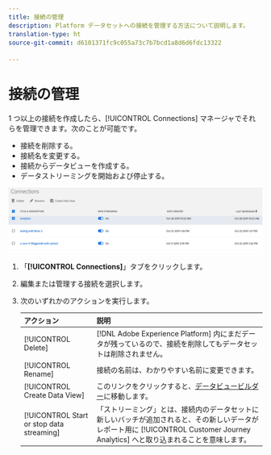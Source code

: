 ```yaml
---
title: 接続の管理
description: Platform データセットへの接続を管理する方法について説明します。
translation-type: ht
source-git-commit: d6101371fc9c055a73c7b7bcd1a8d6d6fdc13322

---
```



# 接続の管理

1 つ以上の接続を作成したら、[!UICONTROL Connections] マネージャでそれらを管理できます。次のことが可能です。

* 接続を削除する。
* 接続名を変更する。
* 接続からデータビューを作成する。
* データストリーミングを開始および停止する。

![接続マネージャ](assets/connections-manager.png)

1. 「**[!UICONTROL Connections]**」タブをクリックします。

2. 編集または管理する接続を選択します。

3. 次のいずれかのアクションを実行します。

   | アクション | 説明 |
   |---|---|
   | [!UICONTROL Delete] | [!DNL Adobe Experience Platform] 内にまだデータが残っているので、接続を削除してもデータセットは削除されません。 |
   | [!UICONTROL Rename] | 接続の名前は、わかりやすい名前に変更できます。 |
   | [!UICONTROL Create Data View] | このリンクをクリックすると、[データビュービルダー](/help/data-views/create-dataview.md)に移動します。 |
   | [!UICONTROL Start or stop data streaming] | 「ストリーミング」とは、接続内のデータセットに新しいバッチが追加されると、その新しいデータがレポート用に [!UICONTROL Customer Journey Analytics] へと取り込まれることを意味します。 |


